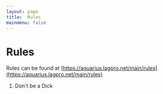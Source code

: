 ```yaml
---
layout: page
title:  Rules
mainmenu: false
---
```


# Rules
Rules can be found at [https://aquarius.lagpro.net/main/rules](https://aquarius.lagpro.net/main/rules)

1. Don't be a Dick